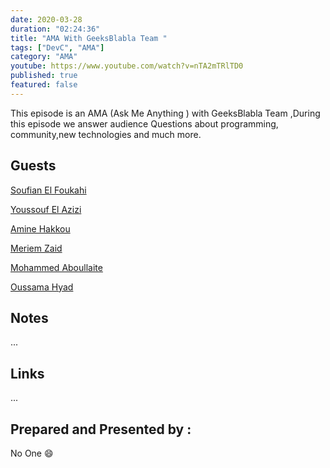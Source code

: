 ```yaml
---
date: 2020-03-28
duration: "02:24:36"
title: "AMA With GeeksBlabla Team "
tags: ["DevC", "AMA"]
category: "AMA"
youtube: https://www.youtube.com/watch?v=nTA2mTRlTD0
published: true
featured: false
---
```


This episode is an AMA (Ask Me Anything ) with GeeksBlabla Team ,During this episode we answer audience Questions about programming, community,new technologies and much more.

## Guests

[Soufian El Foukahi](https://twitter.com/soufianelf/)

[Youssouf El Azizi](https://elazizi.com/)

[Amine Hakkou](https://www.hakkou.me/)

[Meriem Zaid](https://www.facebook.com/MeriemZaid)

[Mohammed Aboullaite](https://aboullaite.me/)

[Oussama Hyad](https://www.facebook.com/heoussama.oussama)

## Notes

...

## Links

...

## Prepared and Presented by :

No One 😄
